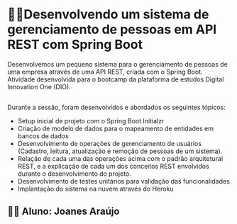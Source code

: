 # 👨‍💻️Desenvolvendo um sistema de gerenciamento de pessoas em API REST com Spring Boot

Desenvolvemos um pequeno sistema para o gerenciamento de pessoas de uma empresa através de uma API REST, criada com o Spring Boot. 
Atividade desenvolvida para o bootcamp da plataforma de estudos Digital Innovation One (DIO).

##  
Durante a sessão, foram desenvolvidos e abordados os seguintes tópicos:

- Setup inicial de projeto com o Spring Boot Initialzr
- Criação de modelo de dados para o mapeamento de entidades em bancos de dados
- Desenvolvimento de operações de gerenciamento de usuários (Cadastro, leitura, atualização e remoção de pessoas de um sistema).
- Relação de cada uma das operações acima com o padrão arquitetural REST, e a explicação de cada um dos conceitos REST envolvidos durante o desenvolvimento do projeto.
- Desenvolvimento de testes unitários para validação das funcionalidades
- Implantação do sistema na nuvem através do Heroku

## 👨‍🎓 Aluno: Joanes Araújo

